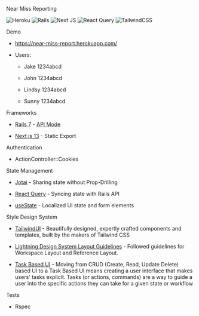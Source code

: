 Near Miss Reporting

![Heroku](https://img.shields.io/badge/heroku-%23430098.svg?style=for-the-badge&logo=heroku&logoColor=white)
![Rails](https://img.shields.io/badge/rails-%23CC0000.svg?style=for-the-badge&logo=ruby-on-rails&logoColor=white)
![Next JS](https://img.shields.io/badge/Next-black?style=for-the-badge&logo=next.js&logoColor=white)
![React Query](https://img.shields.io/badge/-React%20Query-FF4154?style=for-the-badge&logo=react%20query&logoColor=white)
![TailwindCSS](https://img.shields.io/badge/tailwindcss-%2338B2AC.svg?style=for-the-badge&logo=tailwind-css&logoColor=white)

Demo

* https://near-miss-report.herokuapp.com/

* Users: 

  * Jake 1234abcd

  * John 1234abcd

  * Lindsy 1234abcd

  * Sunny 1234abcd

Frameworks

* [Rails 7](https://guides.rubyonrails.org/index.html) - [API Mode](https://guides.rubyonrails.org/api_app.html)

* [Next.js 13](https://guides.rubyonrails.org/api_app.html) - Static Export


Authentication

* ActionController::Cookies

State Management

* [Jotai](https://jotai.org/) - Sharing state without Prop-Drilling

* [React Query](https://tanstack.com/query/v4) - Syncing state with Rails API

* [useState](https://reactjs.org/docs/hooks-state.html) - Localized UI state and form elements

Style Design System

* [TailwindUI](https://tailwindui.com/) - Beautifully designed, expertly crafted components and templates, built by the makers of Tailwind CSS

* [Lightning Design System Layout Guidelines](https://www.lightningdesignsystem.com/guidelines/layout/) - Followed guidelines for Workspace Layout and Reference Layout.

* [Task Based UI](https://codeopinion.com/decomposing-crud-to-a-task-based-ui) - Moving from CRUD (Create, Read, Update Delete) based UI to a Task Based UI means creating a user interface that makes users' tasks explicit. Tasks (or actions, commands) are a way to guide a user into the specific actions they can take for a given state or workflow

Tests

* Rspec


